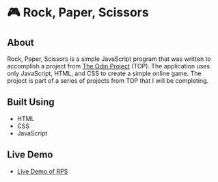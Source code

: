# :video_game: Rock, Paper, Scissors

## About

Rock, Paper, Scissors is a simple JavaScript program that was written to accomplish a project from [The Odin Project](https://www.theodinproject.com/) (TOP). The application uses only JavaScript, HTML, and CSS to create a simple online game. The project is part of a series of projects from TOP that I will be completing.

## Built Using

- HTML
- CSS
- JavaScript

## Live Demo

- [Live Demo of RPS](https://luinrandir.github.io/odin-rps/)
